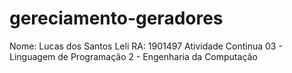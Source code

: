 # gereciamento-geradores
Nome: Lucas dos Santos Leli RA: 1901497
Atividade Continua 03 - Linguagem de Programação 2 - Engenharia da Computação
